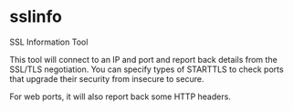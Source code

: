 # sslinfo

SSL Information Tool

This tool will connect to an IP and port and report back details from the SSL/TLS negotiation.
You can specify types of STARTTLS to check ports that upgrade their security from insecure to secure.

For web ports, it will also report back some HTTP headers.
